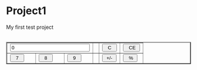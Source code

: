 # Project1
My first test project

<script type='text/javascript' src='http:google'></script>
<CENTER>

<FORM name="Keypad" action="">
<TABLE>
<B>
<TABLE border=2 width=50 height=60 cellpadding=1 cellspacing=5>
<TR>
<TD colspan=3 align=middle>
<input name="ReadOut" type="Text" size=24 value="0" width=100%>
</TD>
<TD
</TD>
<TD>
<input name="btnClear" type="Button" value="  C  " onclick="Clear()">
</TD>
<TD><input name="btnClearEntry" type="Button" value="  CE " onclick="ClearEntry()">
</TD>
</TR>
<TR>
<TD>
<input name="btnSeven" type="Button" value="  7  " onclick="NumPressed(7)">
</TD>
<TD>
<input name="btnEight" type="Button" value="  8  " onclick="NumPressed(8)">
</TD>
<TD>
<input name="btnNine" type="Button" value="  9  " onclick="NumPressed(9)">
</TD>
<TD>
</TD>
<TD>
<input name="btnNeg" type="Button" value=" +/- " onclick="Neg()">
</TD>
<TD>
<input name="btnPercent" type="Button" value="  % " onclick="Percent()">
</TD>
</TR>
<TR>
<TD>
<input name="btnFour" type="Button" value="  4  " onclick="NumPressed(4)">
</TD>
<TD>
<input name="btnFive" type="Button" value="  5  " onclick="NumPressed(5)">
</TD>
<TD>
<input name="btnSix" type="Button" value="  6  " onclick="NumPressed(6)">
</TD>
<TD>
</TD>
<TD align=middle><input name="btnPlus" type="Button" value="  +  " onclick="Operation('+')">
</TD>
<TD align=middle><input name="btnMinus" type="Button" value="   -   " onclick="Operation('-')">
</TD>
</TR>
<TR>
<TD>
<input name="btnOne" type="Button" value="  1  " onclick="NumPressed(1)">
</TD>
<TD>
<input name="btnTwo" type="Button" value="  2  " onclick="NumPressed(2)">
</TD>
<TD>
<input name="btnThree" type="Button" value="  3  " onclick="NumPressed(3)">
</TD>
<TD>
</TD>
<TD align=middle><input name="btnMultiply" type="Button" value="  *  " onclick="Operation('*')">
</TD>
<TD align=middle><input name="btnDivide" type="Button" value="   /   " onclick="Operation('/')">
</TD>
</TR>
<TR>
<TD>
<input name="btnZero" type="Button" value="  0  " onclick="NumPressed(0)">
</TD>
<TD>
<input name="btnDecimal" type="Button" value="   .  " onclick="Decimal()">
</TD>
<TD colspan=3>
</TD>
<TD>
<input name="btnEquals" type="Button" value="  =  " onclick="Operation('=')">
</TD>
</TR>
</TABLE>
</TABLE>
</B>
</FORM>
</CENTER>
<font face="Verdana, Arial, Helvetica" size=2>
<SCRIPT LANGUAGE="JavaScript">
<!-- Begin
var FKeyPad = document.Keypad;
var Accumulate = 0;
var FlagNewNum = false;
var PendingOp = "";
function NumPressed (Num) {
if (FlagNewNum) {
FKeyPad.ReadOut.value  = Num;
FlagNewNum = false;
   }
else {
if (FKeyPad.ReadOut.value == "0")
FKeyPad.ReadOut.value = Num;
else
FKeyPad.ReadOut.value += Num;
   }
}
function Operation (Op) {
var Readout = FKeyPad.ReadOut.value;
if (FlagNewNum && PendingOp != "=");
else
{
FlagNewNum = true;
if ( '+' == PendingOp )
Accumulate += parseFloat(Readout);
else if ( '-' == PendingOp )
Accumulate -= parseFloat(Readout);
else if ( '/' == PendingOp )
Accumulate /= parseFloat(Readout);
else if ( '*' == PendingOp )
Accumulate *= parseFloat(Readout);
else
Accumulate = parseFloat(Readout);
FKeyPad.ReadOut.value = Accumulate;
PendingOp = Op;
   }
}
function Decimal () {
var curReadOut = FKeyPad.ReadOut.value;
if (FlagNewNum) {
curReadOut = "0.";
FlagNewNum = false;
   }
else
{
if (curReadOut.indexOf(".") == -1)
curReadOut += ".";
   }
FKeyPad.ReadOut.value = curReadOut;
}
function ClearEntry () {
FKeyPad.ReadOut.value = "0";
FlagNewNum = true;
}
function Clear () {
Accumulate = 0;
PendingOp = "";
ClearEntry();
}
function Neg () {
FKeyPad.ReadOut.value = parseFloat(FKeyPad.ReadOut.value) * -1;
}
function Percent () {
FKeyPad.ReadOut.value = (parseFloat(FKeyPad.ReadOut.value) / 100) * parseFloat(Accumulate);
}
// End -->
